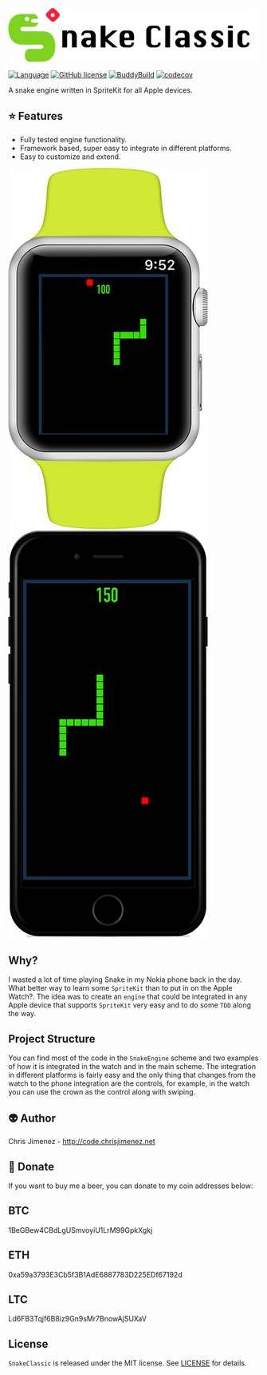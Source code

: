 ![Banner](/Art/banner.png)

[![Language](https://img.shields.io/badge/language-Swift%203.1-orange.svg)](https://swift.org) [![GitHub license](https://img.shields.io/badge/license-MIT-blue.svg)](https://raw.githubusercontent.com/PiXeL16/SnakeClassic/master/LICENSE) [![BuddyBuild](https://dashboard.buddybuild.com/api/statusImage?appID=59a13a90553af700016dfb4f&branch=master&build=latest)](https://dashboard.buddybuild.com/apps/59a13a90553af700016dfb4f/build/latest?branch=master) [![codecov](https://codecov.io/gh/PiXeL16/SnakeClassic/branch/master/graph/badge.svg)](https://codecov.io/gh/PiXeL16/SnakeClassic)

A snake engine written in SpriteKit for all Apple devices.

:star: Features
---
* Fully tested engine functionality.
* Framework based, super easy to integrate in different platforms.
* Easy to customize and extend.

![Banner](/Art/SnakeWatch.png) 
![Banner](/Art/SnakeIphone.png)

## Why?
I wasted a lot of time playing Snake in my Nokia phone back in the day. What better way to learn some `SpriteKit` than to put in on the Apple Watch?. The idea was to create an `engine` that could be integrated in any Apple device that supports `SpriteKit` very easy and to do some `TDD` along the way.

## Project Structure
You can find most of the code in the `SnakeEngine` scheme and two examples of how it is integrated in the watch and in the main scheme. The integration in different platforms is fairly easy and the only thing that changes from the watch to the phone integration are the controls, for example, in the watch you can use the crown as the control along with swiping.

:alien: Author
------
Chris Jimenez - http://code.chrisjimenez.net

:beer: Donate
------
If you want to buy me a beer, you can donate to my coin addresses below:
## BTC
1BeGBew4CBdLgUSmvoyiU1LrM99GpkXgkj
## ETH
0xa59a3793E3Cb5f3B1AdE6887783D225EDf67192d
## LTC
Ld6FB3Tqjf6B8iz9Gn9sMr7BnowAjSUXaV

## License
`SnakeClassic` is released under the MIT license. See [LICENSE](https://github.com/pixel16/SnakeClassic/blob/master/LICENSE) for details.
